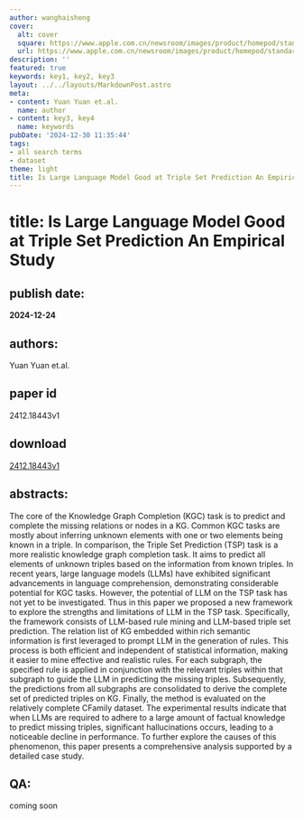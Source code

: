 ```yaml
---
author: wanghaisheng
cover:
  alt: cover
  square: https://www.apple.com.cn/newsroom/images/product/homepod/standard/Apple-HomePod-hero-230118_big.jpg.large_2x.jpg
  url: https://www.apple.com.cn/newsroom/images/product/homepod/standard/Apple-HomePod-hero-230118_big.jpg.large_2x.jpg
description: ''
featured: true
keywords: key1, key2, key3
layout: ../../layouts/MarkdownPost.astro
meta:
- content: Yuan Yuan et.al.
  name: author
- content: key3, key4
  name: keywords
pubDate: '2024-12-30 11:35:44'
tags:
- all search terms
- dataset
theme: light
title: Is Large Language Model Good at Triple Set Prediction An Empirical Study
---
```


# title: Is Large Language Model Good at Triple Set Prediction An Empirical Study 
## publish date: 
**2024-12-24** 
## authors: 
  Yuan Yuan et.al. 
## paper id
2412.18443v1
## download
[2412.18443v1](http://arxiv.org/abs/2412.18443v1)
## abstracts:
The core of the Knowledge Graph Completion (KGC) task is to predict and complete the missing relations or nodes in a KG. Common KGC tasks are mostly about inferring unknown elements with one or two elements being known in a triple. In comparison, the Triple Set Prediction (TSP) task is a more realistic knowledge graph completion task. It aims to predict all elements of unknown triples based on the information from known triples. In recent years, large language models (LLMs) have exhibited significant advancements in language comprehension, demonstrating considerable potential for KGC tasks. However, the potential of LLM on the TSP task has not yet to be investigated. Thus in this paper we proposed a new framework to explore the strengths and limitations of LLM in the TSP task. Specifically, the framework consists of LLM-based rule mining and LLM-based triple set prediction. The relation list of KG embedded within rich semantic information is first leveraged to prompt LLM in the generation of rules. This process is both efficient and independent of statistical information, making it easier to mine effective and realistic rules. For each subgraph, the specified rule is applied in conjunction with the relevant triples within that subgraph to guide the LLM in predicting the missing triples. Subsequently, the predictions from all subgraphs are consolidated to derive the complete set of predicted triples on KG. Finally, the method is evaluated on the relatively complete CFamily dataset. The experimental results indicate that when LLMs are required to adhere to a large amount of factual knowledge to predict missing triples, significant hallucinations occurs, leading to a noticeable decline in performance. To further explore the causes of this phenomenon, this paper presents a comprehensive analysis supported by a detailed case study.
## QA:
coming soon
